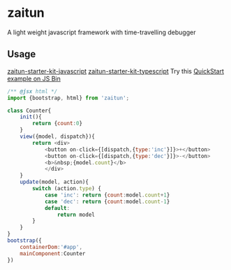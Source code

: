 zaitun
=========

A light weight javascript framework with time-travelling debugger

## Usage

[zaitun-starter-kit-javascript](https://github.com/JUkhan/zaitun-starter-kit)  [zaitun-starter-kit-typescript](https://github.com/JUkhan/zaitun-starter-kit-typescript)  Try this [QuickStart example on JS Bin](http://jsbin.com/manurun/10/edit?html,js,output)

```javascript
/** @jsx html */
import {bootstrap, html} from 'zaitun';

class Counter{ 
    init(){
        return {count:0}
    }   
    view({model, dispatch}){
        return <div>
            <button on-click={[dispatch,{type:'inc'}]}>+</button>
            <button on-click={[dispatch,{type:'dec'}]}>-</button>
            <b>&nbsp;{model.count}</b>
            </div>
    }
    update(model, action){
        switch (action.type) {
            case 'inc': return {count:model.count+1}
            case 'dec': return {count:model.count-1}          
            default:
                return model
        }
    }
}
bootstrap({
    containerDom:'#app',
    mainComponent:Counter
})
```
 


